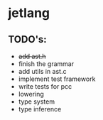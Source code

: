 # jetlang

## TODO's:

- ~~add ast.h~~
- finish the grammar
- add utils in ast.c
- implement test framework
- write tests for pcc
- lowering
- type system
- type inference
